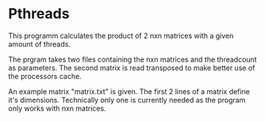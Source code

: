 # Pthreads

This programm calculates the product of 2 nxn matrices with a given amount of threads.

The prgram takes two files containing the nxn matrices and the threadcount as parameters.
The second matrix is read transposed to make better use of the processors cache.

An example matrix "matrix.txt" is given. The first 2 lines of a matrix define it's dimensions. Technically only one is currently needed as the program only works with nxn matrices. 
